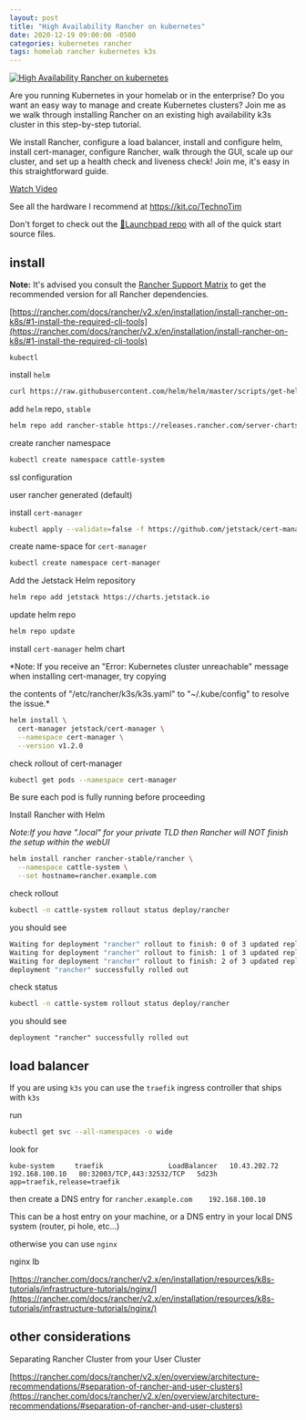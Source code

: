 ```yaml
---
layout: post
title: "High Availability Rancher on kubernetes"
date: 2020-12-19 09:00:00 -0500
categories: kubernetes rancher
tags: homelab rancher kubernetes k3s
---
```


[![High Availability Rancher on kubernetes](https://img.youtube.com/vi/APsZJbnluXg/0.jpg)](https://www.youtube.com/watch?v=APsZJbnluXg "High Availability Rancher on kubernetes")

Are you running Kubernetes in your homelab or in the enterprise?
Do you want an easy way to manage and create Kubernetes clusters?
Join me as we walk through installing Rancher on an existing high availability k3s cluster in this step-by-step tutorial.

We install Rancher, configure a load balancer, install and configure helm, install cert-manager, configure Rancher, walk through the GUI, scale up our cluster, and set up a health check and liveness check! Join me, it's easy in this straightforward guide.

[Watch Video](https://www.youtube.com/watch?v=APsZJbnluXg)

See all the hardware I recommend at <https://kit.co/TechnoTim>

Don't forget to check out the [🚀Launchpad repo](https://l.technotim.live/quick-start) with all of the quick start source files.

## install

**Note:**
It's advised you consult the [Rancher Support Matrix](https://rancher.com/support-maintenance-terms/all-supported-versions)
to get the recommended version for all Rancher dependencies.

[https://rancher.com/docs/rancher/v2.x/en/installation/install-rancher-on-k8s/#1-install-the-required-cli-tools](https://rancher.com/docs/rancher/v2.x/en/installation/install-rancher-on-k8s/#1-install-the-required-cli-tools)

`kubectl`

install `helm`

```bash
curl https://raw.githubusercontent.com/helm/helm/master/scripts/get-helm-3 | bash
```

add `helm` repo, `stable`

```bash
helm repo add rancher-stable https://releases.rancher.com/server-charts/stable
```

create rancher namespace

```bash
kubectl create namespace cattle-system
```

ssl configuration

user rancher generated (default)

install `cert-manager`

```bash
kubectl apply --validate=false -f https://github.com/jetstack/cert-manager/releases/download/v1.2.0/cert-manager.crds.yaml
```

create name-space for `cert-manager`

```bash
kubectl create namespace cert-manager
```

Add the Jetstack Helm repository

 ```bash
 helm repo add jetstack https://charts.jetstack.io
 ```

update helm repo

```bash
helm repo update
```

install `cert-manager` helm chart

*Note: If you receive an "Error: Kubernetes cluster unreachable" message when installing cert-manager, try copying

the contents of "/etc/rancher/k3s/k3s.yaml" to "~/.kube/config" to resolve the issue.*

```bash
helm install \
  cert-manager jetstack/cert-manager \
  --namespace cert-manager \
  --version v1.2.0
```

check rollout of cert-manager

```bash
kubectl get pods --namespace cert-manager
```

Be sure each pod is fully running before proceeding

Install Rancher with Helm

*Note:If you have ".local" for your private TLD then Rancher will NOT finish the setup within the webUI*

```bash
helm install rancher rancher-stable/rancher \
  --namespace cattle-system \
  --set hostname=rancher.example.com
```

check rollout

```bash
kubectl -n cattle-system rollout status deploy/rancher
```

you should see

```bash
Waiting for deployment "rancher" rollout to finish: 0 of 3 updated replicas are available...
Waiting for deployment "rancher" rollout to finish: 1 of 3 updated replicas are available...
Waiting for deployment "rancher" rollout to finish: 2 of 3 updated replicas are available...
deployment "rancher" successfully rolled out
```

check status

```bash
kubectl -n cattle-system rollout status deploy/rancher
```

you should see

```log
deployment "rancher" successfully rolled out
```

## load balancer

If you are using `k3s` you can use the `traefik` ingress controller that ships with `k3s`

run

```bash
kubectl get svc --all-namespaces -o wide
```

look for

```log
kube-system     traefik                LoadBalancer   10.43.202.72   192.168.100.10   80:32003/TCP,443:32532/TCP   5d23h   app=traefik,release=traefik
```

then create a DNS entry for `rancher.example.com    192.168.100.10`

This can be a host entry on your machine, or a DNS entry in your local DNS system (router, pi hole, etc...)

otherwise you can use `nginx`

nginx lb

[https://rancher.com/docs/rancher/v2.x/en/installation/resources/k8s-tutorials/infrastructure-tutorials/nginx/](https://rancher.com/docs/rancher/v2.x/en/installation/resources/k8s-tutorials/infrastructure-tutorials/nginx/)

## other considerations

Separating Rancher Cluster from your User Cluster

[https://rancher.com/docs/rancher/v2.x/en/overview/architecture-recommendations/#separation-of-rancher-and-user-clusters](https://rancher.com/docs/rancher/v2.x/en/overview/architecture-recommendations/#separation-of-rancher-and-user-clusters)

